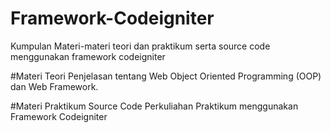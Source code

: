 # Framework-Codeigniter
Kumpulan Materi-materi teori dan praktikum serta source code menggunakan framework codeigniter

#Materi Teori
Penjelasan tentang Web Object Oriented Programming (OOP) dan Web Framework.

#Materi Praktikum
Source Code Perkuliahan Praktikum menggunakan Framework Codeigniter
